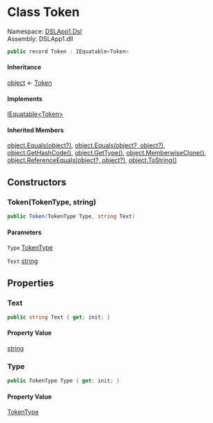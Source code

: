 # <a id="DSLApp1_Dsl_Token"></a> Class Token

Namespace: [DSLApp1.Dsl](DSLApp1.Dsl.md)  
Assembly: DSLApp1.dll  

```csharp
public record Token : IEquatable<Token>
```

#### Inheritance

[object](https://learn.microsoft.com/dotnet/api/system.object) ← 
[Token](DSLApp1.Dsl.Token.md)

#### Implements

[IEquatable<Token\>](https://learn.microsoft.com/dotnet/api/system.iequatable\-1)

#### Inherited Members

[object.Equals\(object?\)](https://learn.microsoft.com/dotnet/api/system.object.equals\#system\-object\-equals\(system\-object\)), 
[object.Equals\(object?, object?\)](https://learn.microsoft.com/dotnet/api/system.object.equals\#system\-object\-equals\(system\-object\-system\-object\)), 
[object.GetHashCode\(\)](https://learn.microsoft.com/dotnet/api/system.object.gethashcode), 
[object.GetType\(\)](https://learn.microsoft.com/dotnet/api/system.object.gettype), 
[object.MemberwiseClone\(\)](https://learn.microsoft.com/dotnet/api/system.object.memberwiseclone), 
[object.ReferenceEquals\(object?, object?\)](https://learn.microsoft.com/dotnet/api/system.object.referenceequals), 
[object.ToString\(\)](https://learn.microsoft.com/dotnet/api/system.object.tostring)

## Constructors

### <a id="DSLApp1_Dsl_Token__ctor_DSLApp1_Dsl_TokenType_System_String_"></a> Token\(TokenType, string\)

```csharp
public Token(TokenType Type, string Text)
```

#### Parameters

`Type` [TokenType](DSLApp1.Dsl.TokenType.md)

`Text` [string](https://learn.microsoft.com/dotnet/api/system.string)

## Properties

### <a id="DSLApp1_Dsl_Token_Text"></a> Text

```csharp
public string Text { get; init; }
```

#### Property Value

 [string](https://learn.microsoft.com/dotnet/api/system.string)

### <a id="DSLApp1_Dsl_Token_Type"></a> Type

```csharp
public TokenType Type { get; init; }
```

#### Property Value

 [TokenType](DSLApp1.Dsl.TokenType.md)

